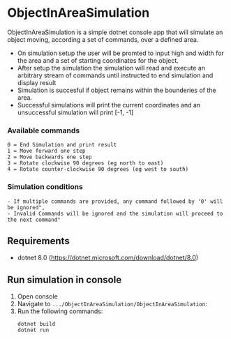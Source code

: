 # ObjectInAreaSimulation
ObjectInAreaSimulation is a simple dotnet console app that will simulate an object moving, according a set of commands, over a defined area.
- On simulation setup the user will be promted to input high and width for the area and a set of starting coordinates for the object.
- After setup the simulation the simulation will read and execute an arbitrary stream of commands until instructed to end simulation and display result
- Simulation is succesful if object remains within the bounderies of the area.
- Successful simulations will print the current coordinates and an unsuccessful simulation will print [-1, -1]

### Available commands
	0 = End Simulation and print result
    1 = Move forward one step
    2 = Move backwards one step
    3 = Rotate clockwise 90 degrees (eg north to east)
    4 = Rotate counter-clockwise 90 degrees (eg west to south)

### Simulation conditions
	- If multiple commands are provided, any command followed by '0' will be ignored",
    - Invalid Commands will be ignored and the simulation will proceed to the next command"

## Requirements
- dotnet 8.0 (https://dotnet.microsoft.com/download/dotnet/8.0)

## Run simulation in console
1. Open console
2. Navigate to `.../ObjectInAreaSimulation/ObjectInAreaSimulation`:
3. Run the following commands: 
	```
	dotnet build
	dotnet run
	```